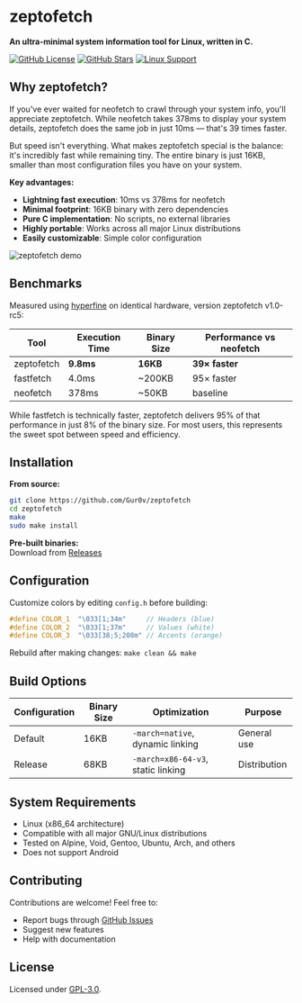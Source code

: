 # zeptofetch

**An ultra-minimal system information tool for Linux, written in C.**

[![GitHub License](https://img.shields.io/github/license/Gur0v/zeptofetch)](https://github.com/Gur0v/zeptofetch/blob/main/LICENSE)
[![GitHub Stars](https://img.shields.io/github/stars/Gur0v/zeptofetch)](https://github.com/Gur0v/zeptofetch/stargazers)
[![Linux Support](https://img.shields.io/badge/platform-linux-brightgreen)](https://github.com/Gur0v/zeptofetch#-compatibility)

## Why zeptofetch?

If you've ever waited for neofetch to crawl through your system info, you'll appreciate zeptofetch. While neofetch takes 378ms to display your system details, zeptofetch does the same job in just 10ms — that's 39 times faster.

But speed isn't everything. What makes zeptofetch special is the balance: it's incredibly fast while remaining tiny. The entire binary is just 16KB, smaller than most configuration files you have on your system.

**Key advantages:**
- **Lightning fast execution**: 10ms vs 378ms for neofetch
- **Minimal footprint**: 16KB binary with zero dependencies  
- **Pure C implementation**: No scripts, no external libraries
- **Highly portable**: Works across all major Linux distributions
- **Easily customizable**: Simple color configuration

![zeptofetch demo](https://i.e-z.host/ml5dtgia.png)

## Benchmarks

Measured using [hyperfine](https://github.com/sharkdp/hyperfine) on identical hardware, version zeptofetch v1.0-rc5:

| Tool        | Execution Time | Binary Size | Performance vs neofetch |
|-------------|----------------|-------------|-------------------------|
| zeptofetch  | **9.8ms**      | **16KB**    | **39× faster**         |
| fastfetch   | 4.0ms          | ~200KB      | 95× faster              |
| neofetch    | 378ms          | ~50KB       | baseline                |

While fastfetch is technically faster, zeptofetch delivers 95% of that performance in just 8% of the binary size. For most users, this represents the sweet spot between speed and efficiency.

## Installation

**From source:**
```bash
git clone https://github.com/Gur0v/zeptofetch
cd zeptofetch
make
sudo make install
```

**Pre-built binaries:**  
Download from [Releases](https://github.com/Gur0v/zeptofetch/releases)

## Configuration

Customize colors by editing `config.h` before building:

```c
#define COLOR_1  "\033[1;34m"     // Headers (blue)
#define COLOR_2  "\033[1;37m"     // Values (white)  
#define COLOR_3  "\033[38;5;208m" // Accents (orange)
```

Rebuild after making changes: `make clean && make`

## Build Options

| Configuration | Binary Size | Optimization | Purpose |
|---------------|-------------|--------------|---------|
| Default       | 16KB        | `-march=native`, dynamic linking | General use |
| Release       | 68KB        | `-march=x86-64-v3`, static linking | Distribution |

## System Requirements

- Linux (x86_64 architecture)
- Compatible with all major GNU/Linux distributions
- Tested on Alpine, Void, Gentoo, Ubuntu, Arch, and others
- Does not support Android

## Contributing

Contributions are welcome! Feel free to:
- Report bugs through [GitHub Issues](https://github.com/Gur0v/zeptofetch/issues)
- Suggest new features
- Help with documentation

## License

Licensed under [GPL-3.0](LICENSE).
